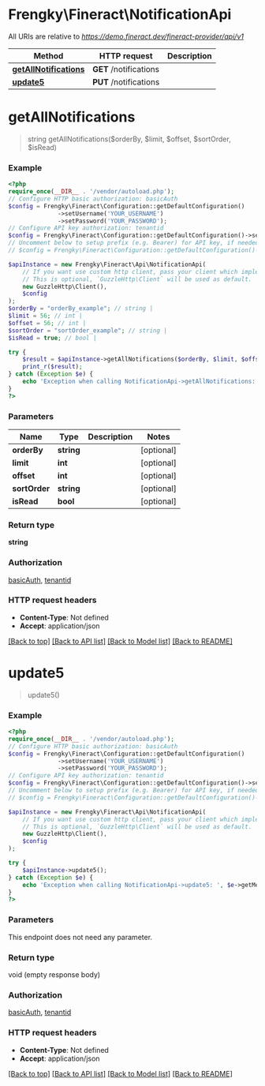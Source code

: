# Frengky\Fineract\NotificationApi

All URIs are relative to *https://demo.fineract.dev/fineract-provider/api/v1*

Method | HTTP request | Description
------------- | ------------- | -------------
[**getAllNotifications**](NotificationApi.md#getallnotifications) | **GET** /notifications | 
[**update5**](NotificationApi.md#update5) | **PUT** /notifications | 

# **getAllNotifications**
> string getAllNotifications($orderBy, $limit, $offset, $sortOrder, $isRead)



### Example
```php
<?php
require_once(__DIR__ . '/vendor/autoload.php');
// Configure HTTP basic authorization: basicAuth
$config = Frengky\Fineract\Configuration::getDefaultConfiguration()
              ->setUsername('YOUR_USERNAME')
              ->setPassword('YOUR_PASSWORD');
// Configure API key authorization: tenantid
$config = Frengky\Fineract\Configuration::getDefaultConfiguration()->setApiKey('fineract-platform-tenantid', 'YOUR_API_KEY');
// Uncomment below to setup prefix (e.g. Bearer) for API key, if needed
// $config = Frengky\Fineract\Configuration::getDefaultConfiguration()->setApiKeyPrefix('fineract-platform-tenantid', 'Bearer');

$apiInstance = new Frengky\Fineract\Api\NotificationApi(
    // If you want use custom http client, pass your client which implements `GuzzleHttp\ClientInterface`.
    // This is optional, `GuzzleHttp\Client` will be used as default.
    new GuzzleHttp\Client(),
    $config
);
$orderBy = "orderBy_example"; // string | 
$limit = 56; // int | 
$offset = 56; // int | 
$sortOrder = "sortOrder_example"; // string | 
$isRead = true; // bool | 

try {
    $result = $apiInstance->getAllNotifications($orderBy, $limit, $offset, $sortOrder, $isRead);
    print_r($result);
} catch (Exception $e) {
    echo 'Exception when calling NotificationApi->getAllNotifications: ', $e->getMessage(), PHP_EOL;
}
?>
```

### Parameters

Name | Type | Description  | Notes
------------- | ------------- | ------------- | -------------
 **orderBy** | **string**|  | [optional]
 **limit** | **int**|  | [optional]
 **offset** | **int**|  | [optional]
 **sortOrder** | **string**|  | [optional]
 **isRead** | **bool**|  | [optional]

### Return type

**string**

### Authorization

[basicAuth](../../README.md#basicAuth), [tenantid](../../README.md#tenantid)

### HTTP request headers

 - **Content-Type**: Not defined
 - **Accept**: application/json

[[Back to top]](#) [[Back to API list]](../../README.md#documentation-for-api-endpoints) [[Back to Model list]](../../README.md#documentation-for-models) [[Back to README]](../../README.md)

# **update5**
> update5()



### Example
```php
<?php
require_once(__DIR__ . '/vendor/autoload.php');
// Configure HTTP basic authorization: basicAuth
$config = Frengky\Fineract\Configuration::getDefaultConfiguration()
              ->setUsername('YOUR_USERNAME')
              ->setPassword('YOUR_PASSWORD');
// Configure API key authorization: tenantid
$config = Frengky\Fineract\Configuration::getDefaultConfiguration()->setApiKey('fineract-platform-tenantid', 'YOUR_API_KEY');
// Uncomment below to setup prefix (e.g. Bearer) for API key, if needed
// $config = Frengky\Fineract\Configuration::getDefaultConfiguration()->setApiKeyPrefix('fineract-platform-tenantid', 'Bearer');

$apiInstance = new Frengky\Fineract\Api\NotificationApi(
    // If you want use custom http client, pass your client which implements `GuzzleHttp\ClientInterface`.
    // This is optional, `GuzzleHttp\Client` will be used as default.
    new GuzzleHttp\Client(),
    $config
);

try {
    $apiInstance->update5();
} catch (Exception $e) {
    echo 'Exception when calling NotificationApi->update5: ', $e->getMessage(), PHP_EOL;
}
?>
```

### Parameters
This endpoint does not need any parameter.

### Return type

void (empty response body)

### Authorization

[basicAuth](../../README.md#basicAuth), [tenantid](../../README.md#tenantid)

### HTTP request headers

 - **Content-Type**: Not defined
 - **Accept**: application/json

[[Back to top]](#) [[Back to API list]](../../README.md#documentation-for-api-endpoints) [[Back to Model list]](../../README.md#documentation-for-models) [[Back to README]](../../README.md)

